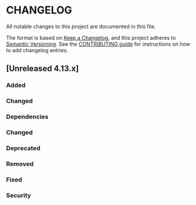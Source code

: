 # CHANGELOG
All notable changes to this project are documented in this file.

The format is based on [Keep a Changelog](https://keepachangelog.com/en/1.0.0/), and this project adheres to [Semantic Versioning](https://semver.org/spec/v2.0.0.html). See the [CONTRIBUTING guide](./CONTRIBUTING.md#Changelog) for instructions on how to add changelog entries.

## [Unreleased 4.13.x]
### Added

### Changed

### Dependencies

### Changed

### Deprecated

### Removed

### Fixed

### Security

[Unreleased 4.12.x]: https://github.com/wazuh/wazuh-indexer/compare/4.12.0...4.13.0
